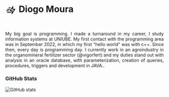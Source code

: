 

<h1>
     <img align="center" alt="Logo Diogo Moura" width="36px" src="https://github.com/dfmoura/test_several/blob/main/kotlin/lightning.png"></a>
    <span>Diogo Moura</span>
</h1>

<br>
<p align="justify">My big goal is programming.
I made a turnaround in my career, I study information systems at UNIUBE. My first contact with the programming area was in September 2022, in which my first "hello world" was with c++. Since then, every day is programming day. I currently work in an agroindustry in the organomineral fertilizer sector (@vigorfert) and my duties stand out with analysis in an oracle database, with parameterization, creation of queries, procedures, triggers and development in JAVA.. 
<br>
 </p>


<h3 align="left">GitHub Stats</h3>

![GitHub stats](https://github-readme-stats-git-masterrstaa-rickstaa.vercel.app/api?username=dfmoura&hide_title=true&show_icons=true&include_all_commits=false&count_private=true&line_height=25&hide=issues&bg_color=000&title_color=FF00F6&text_color=FFF&border_radius=3&border_color=36123c&icon_color=FF00F6&theme=jolly)
<!--[![Most Used Languages](https://github-readme-stats-git-masterrstaa-rickstaa.vercel.app/api/top-langs/?username=dfmoura&line_height=10&card_width=290&layout=compact&hide_title=false&count_private=true&langs_count=4&show_icons=true&title_color=FF00F6&hide=html,css&bg_color=000&text_color=8B8B8B&border_radius=3&border_color=561760&count_private=true)](https://github.com/dfmoura/github-readme-stats)-->
<br>